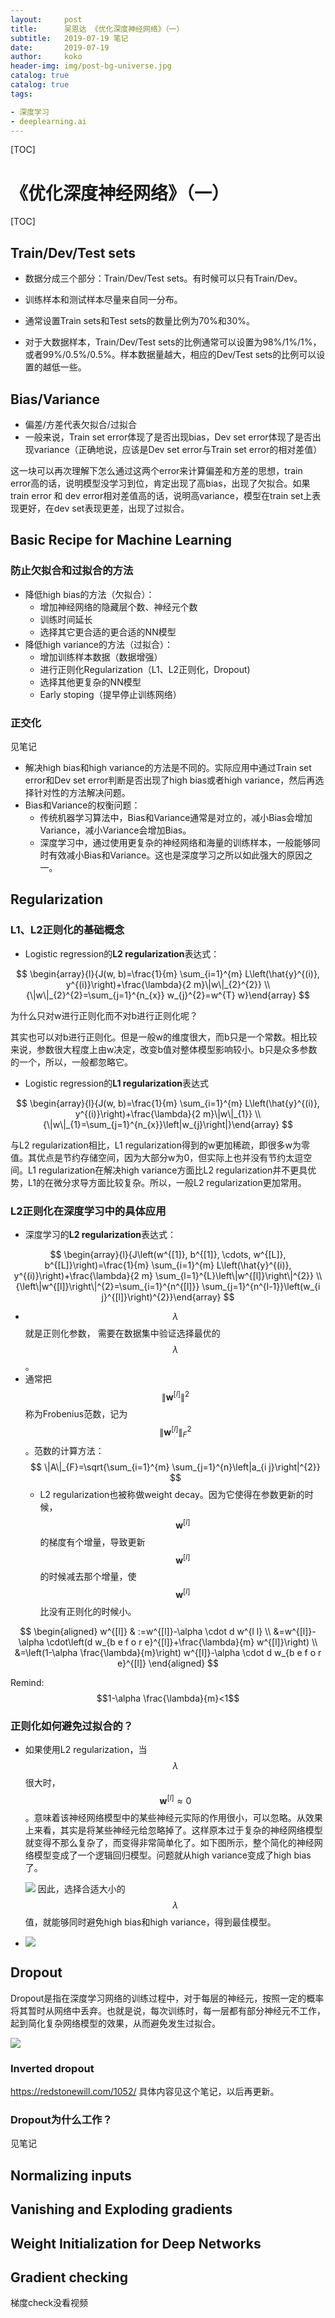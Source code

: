 ```yaml
---
layout:     post
title:     	吴恩达 《优化深度神经网络》（一）
subtitle:   2019-07-19 笔记
date:       2019-07-19
author:     koko
header-img: img/post-bg-universe.jpg
catalog: true
catalog: true
tags:

- 深度学习
- deeplearning.ai
---
```




[TOC]

# 《优化深度神经网络》（一）

[TOC]



##  **Train/Dev/Test sets**

- 数据分成三个部分：Train/Dev/Test sets。有时候可以只有Train/Dev。

- 训练样本和测试样本尽量来自同一分布。

- 通常设置Train sets和Test sets的数量比例为70%和30%。

- 对于大数据样本，Train/Dev/Test sets的比例通常可以设置为98%/1%/1%，或者99%/0.5%/0.5%。样本数据量越大，相应的Dev/Test sets的比例可以设置的越低一些。

## **Bias/Variance**

- 偏差/方差代表欠拟合/过拟合
- 一般来说，Train set error体现了是否出现bias，Dev set error体现了是否出现variance（正确地说，应该是Dev set error与Train set error的相对差值）

这一块可以再次理解下怎么通过这两个error来计算偏差和方差的思想，train error高的话，说明模型没学习到位，肯定出现了高bias，出现了欠拟合。如果train error 和 dev error相对差值高的话，说明高variance，模型在train set上表现更好，在dev set表现更差，出现了过拟合。

## **Basic Recipe for Machine Learning**

### 防止欠拟合和过拟合的方法

- 降低high bias的方法（欠拟合）：
  - 增加神经网络的隐藏层个数、神经元个数
  - 训练时间延长
  - 选择其它更合适的更合适的NN模型
- 降低high variance的方法（过拟合）：
  - 增加训练样本数据（数据增强）
  - 进行正则化Regularization（L1、L2正则化，Dropout)
  - 选择其他更复杂的NN模型
  - Early stoping（提早停止训练网络） 

### 正交化

见笔记

- 解决high bias和high variance的方法是不同的。实际应用中通过Train set error和Dev set error判断是否出现了high bias或者high variance，然后再选择针对性的方法解决问题。
- Bias和Variance的权衡问题：
  - 传统机器学习算法中，Bias和Variance通常是对立的，减小Bias会增加Variance，减小Variance会增加Bias。
  - 深度学习中，通过使用更复杂的神经网络和海量的训练样本，一般能够同时有效减小Bias和Variance。这也是深度学习之所以如此强大的原因之一。

## **Regularization**

### L1、L2正则化的基础概念

- Logistic regression的**L2 regularization**表达式：

$$
\begin{array}{l}{J(w, b)=\frac{1}{m} \sum_{i=1}^{m} L\left(\hat{y}^{(i)}, y^{(i)}\right)+\frac{\lambda}{2 m}\|w\|_{2}^{2}} \\ {\|w\|_{2}^{2}=\sum_{j=1}^{n_{x}} w_{j}^{2}=w^{T} w}\end{array}
$$

为什么只对w进行正则化而不对b进行正则化呢？

其实也可以对b进行正则化。但是一般w的维度很大，而b只是一个常数。相比较来说，参数很大程度上由w决定，改变b值对整体模型影响较小。b只是众多参数的一个，所以，一般都忽略它。

- Logistic regression的**L1 regularization**表达式

$$
\begin{array}{l}{J(w, b)=\frac{1}{m} \sum_{i=1}^{m} L\left(\hat{y}^{(i)}, y^{(i)}\right)+\frac{\lambda}{2 m}\|w\|_{1}} \\ {\|w\|_{1}=\sum_{j=1}^{n_{x}}\left|w_{j}\right|}\end{array}
$$

与L2 regularization相比，L1 regularization得到的w更加稀疏，即很多w为零值。其优点是节约存储空间，因为大部分w为0，但实际上也并没有节约太逗空间。L1 regularization在解决high variance方面比L2 regularization并不更具优势，L1的在微分求导方面比较复杂。所以，一般L2 regularization更加常用。

### L2正则化在深度学习中的具体应用

- 深度学习的**L2 regularization**表达式：

$$
\begin{array}{l}{J\left(w^{[1]}, b^{[1]}, \cdots, w^{[L]}, b^{[L]}\right)=\frac{1}{m} \sum_{i=1}^{m} L\left(\hat{y}^{(i)}, y^{(i)}\right)+\frac{\lambda}{2 m} \sum_{l=1}^{L}\left\|w^{[l]}\right\|^{2}} \\ {\left\|w^{[l]}\right\|^{2}=\sum_{i=1}^{n^{[l]}} \sum_{j=1}^{n^{l-1}}\left(w_{i j}^{[l]}\right)^{2}}\end{array}
$$

- $$\lambda$$就是正则化参数， 需要在数据集中验证选择最优的$$\lambda$$。
- 通常把$$\left\|\boldsymbol{w}^{[l]}\right\|^{2}$$称为Frobenius范数，记为$$
  \left\|\boldsymbol{w}^{[l]}\right\|_{F}^{2}$$。范数的计算方法：
$$
\|A\|_{F}=\sqrt{\sum_{i=1}^{m} \sum_{j=1}^{n}\left|a_{i j}\right|^{2}}
$$
  - L2 regularization也被称做weight decay。因为它使得在参数更新的时候，$$\boldsymbol{w}^{[l]}$$的梯度有个增量，导致更新$$\boldsymbol{w}^{[l]}$$的时候减去那个增量，使$$\boldsymbol{w}^{[l]}$$比没有正则化的时候小。

$$
\begin{aligned} w^{[l]} & :=w^{[l]}-\alpha \cdot d w^{l l} \\ &=w^{[l]}-\alpha \cdot\left(d w_{b e f o r e}^{[l]}+\frac{\lambda}{m} w^{[l]}\right) \\ &=\left(1-\alpha \frac{\lambda}{m}\right) w^{[l]}-\alpha \cdot d w_{b e f o r e}^{[l]} \end{aligned}
$$

Remind:$$1-\alpha \frac{\lambda}{m}<1$$

### 正则化如何避免过拟合的？

- 如果使用L2 regularization，当$$\lambda$$很大时，$$\boldsymbol{w}^{[l]} \approx 0$$。意味着该神经网络模型中的某些神经元实际的作用很小，可以忽略。从效果上来看，其实是将某些神经元给忽略掉了。这样原本过于复杂的神经网络模型就变得不那么复杂了，而变得非常简单化了。如下图所示，整个简化的神经网络模型变成了一个逻辑回归模型。问题就从high variance变成了high bias了。

  ![](https://raw.githubusercontent.com/kokozeng/blog/master/image/20190710163251.png)
	因此，选择合适大小的$$\lambda$$值，就能够同时避免high bias和high variance，得到最佳模型。

- ![](https://raw.githubusercontent.com/kokozeng/blog/master/image/20190710163501.png)

## **Dropout**

Dropout是指在深度学习网络的训练过程中，对于每层的神经元，按照一定的概率将其暂时从网络中丢弃。也就是说，每次训练时，每一层都有部分神经元不工作，起到简化复杂网络模型的效果，从而避免发生过拟合。


![](https://raw.githubusercontent.com/kokozeng/blog/master/image/20190710185803.png)

### Inverted dropout

https://redstonewill.com/1052/ 具体内容见这个笔记，以后再更新。

### Dropout为什么工作？

见笔记

## **Normalizing inputs**

## **Vanishing and Exploding gradients**

## **Weight Initialization for Deep Networks**

## **Gradient checking**

梯度check没看视频